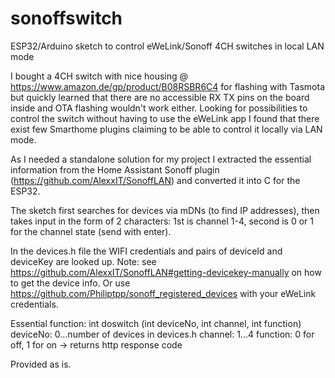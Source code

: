 # sonoffswitch
ESP32/Arduino sketch to control eWeLink/Sonoff 4CH switches in local LAN mode

I bought a 4CH switch with nice housing @ https://www.amazon.de/gp/product/B08RSBR6C4 for flashing with Tasmota but quickly learned that there are no accessible RX TX pins on the board inside and OTA flashing wouldn't work either. Looking for possibilities to control the switch without having to use the eWeLink app I found that there exist few Smarthome plugins claiming to be able to control it locally via LAN mode.

As I needed a standalone solution for my project I extracted the essential information from the Home Assistant Sonoff plugin (https://github.com/AlexxIT/SonoffLAN) and converted it into C for the ESP32.

The sketch first searches for devices via mDNs (to find IP addresses), then takes input in the form of 2 characters: 1st is channel 1-4, second is 0 or 1 for the channel state (send with enter).

In the devices.h file the WIFI credentials and pairs of deviceId and deviceKey are looked up. Note: see https://github.com/AlexxIT/SonoffLAN#getting-devicekey-manually on how to get the device info. Or use https://github.com/Philiptpp/sonoff_registered_devices with your eWeLink credentials.
 
   Essential function:
   int doswitch (int deviceNo, int channel, int function)
      deviceNo: 0...number of devices in devices.h
      channel: 1...4
      function: 0 for off, 1 for on
      -> returns http response code

Provided as is.

